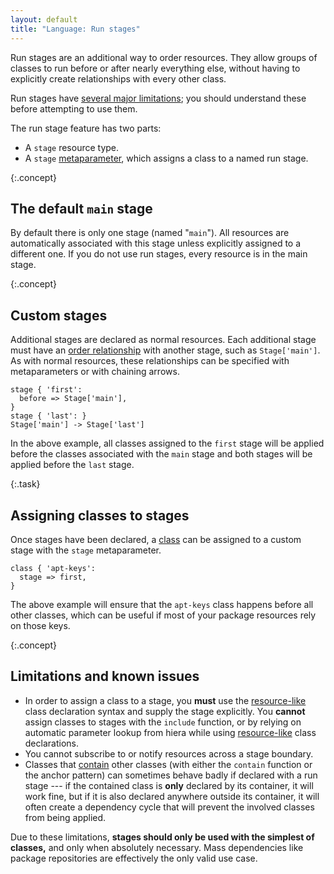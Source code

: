 ```yaml
---
layout: default
title: "Language: Run stages"
---
```


[metaparameter]: ./lang_resources.html#metaparameters
[ordering]: ./lang_relationships.html
[class]: ./lang_classes.html
[resourcelike]: ./lang_classes.html#using-resource-like-declarations
[containment]: ./lang_containment.html

Run stages are an additional way to order resources. They allow groups of classes to run before or after nearly everything else, without having to explicitly create relationships with every other class.

Run stages have [several major limitations](#limitations-and-known-issues); you should understand these before attempting to use them.

The run stage feature has two parts:

* A `stage` resource type.
* A `stage` [metaparameter][], which assigns a class to a named run stage.

{:.concept}
## The default `main` stage

By default there is only one stage (named "`main`"). All resources are automatically associated with this stage unless explicitly assigned to a different one. If you do not use run stages, every resource is in the main stage.

{:.concept}
## Custom stages

Additional stages are declared as normal resources. Each additional stage must have an [order relationship][ordering] with another stage, such as `Stage['main']`. As with normal resources, these relationships can be specified with metaparameters or with chaining arrows.

``` puppet
stage { 'first':
  before => Stage['main'],
}
stage { 'last': }
Stage['main'] -> Stage['last']
```

In the above example, all classes assigned to the `first` stage will be applied before the classes associated with the `main` stage and both stages will be applied before the `last` stage.

{:.task}
## Assigning classes to stages

Once stages have been declared, a [class][] can be assigned to a custom stage with the `stage` metaparameter.

``` puppet
class { 'apt-keys':
  stage => first,
}
```

The above example will ensure that the `apt-keys` class happens before all other classes, which can be useful if most of your package resources rely on those keys.

{:.concept}
## Limitations and known issues

* In order to assign a class to a stage, you **must** use the [resource-like][resourcelike] class declaration syntax and supply the stage explicitly. You **cannot** assign classes to stages with the `include` function, or by relying on automatic parameter lookup from hiera while using [resource-like][resourcelike] class declarations.
* You cannot subscribe to or notify resources across a stage boundary.
* Classes that [contain][containment] other classes (with either the `contain` function or the anchor pattern) can sometimes behave badly if declared with a run stage --- if the contained class is **only** declared by its container, it will work fine, but if it is also declared anywhere outside its container, it will often create a dependency cycle that will prevent the involved classes from being applied.

Due to these limitations, **stages should only be used with the simplest of classes,** and only when absolutely necessary. Mass dependencies like package repositories are effectively the only valid use case.
